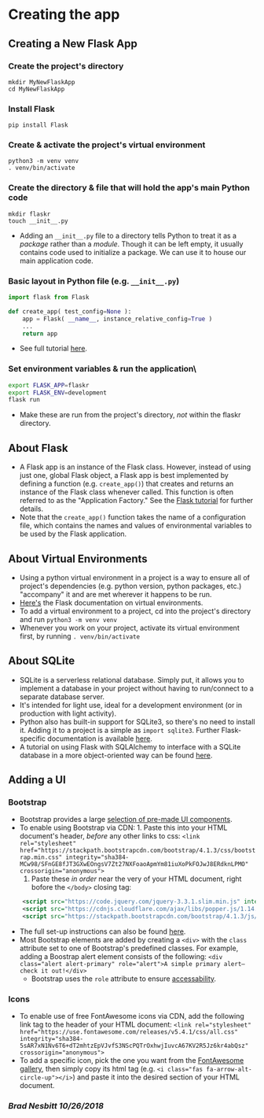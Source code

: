 # Creating the app

## Creating a New Flask App

### Create the project's directory

`mkdir MyNewFlaskApp`  
`cd MyNewFlaskApp`

### Install Flask

`pip install Flask`

### Create & activate the project's virtual environment

`python3 -m venv venv`  
`. venv/bin/activate`

### Create the directory & file that will hold the app's main Python code

`mkdir flaskr`  
`touch __init__.py`

* Adding an `__init__.py` file to a directory tells Python to treat it as a _package_ rather than a _module_. Though it can be left empty, it usually contains code used to initialize a package. We can use it to house our main application code.

### Basic layout in Python file \(e.g. `__init__.py`\)

```python
import flask from Flask

def create_app( test_config=None ):
    app = Flask( __name__, instance_relative_config=True )
    ...
    return app
```

* See full tutorial [here](http://flask.pocoo.org/docs/1.0/tutorial/factory/).

### Set environment variables & run the application\

```sh
export FLASK_APP=flaskr
export FLASK_ENV=development
flask run
```

* Make these are run from the project's directory, _not_ within the flaskr directory.

## About Flask

* A Flask app is an instance of the Flask class. However, instead of using just one, global Flask object, a Flask app is best implemented by defining a function \(e.g. `create_app()`\) that creates and returns an instance of the Flask class whenever called. This function is often referred to as the "Application Factory." See the [Flask tutorial](http://flask.pocoo.org/docs/1.0/tutorial/factory/) for further details.
* Note that the `create_app()` function takes the name of a configuration file, which contains the names and values of environmental variables to be used by the Flask application.

## About Virtual Environments

* Using a python virtual environment in a project is a way to ensure all of project's dependencies \(e.g. python version, python packages, etc.\) "accompany" it and are met wherever it happens to be run.
* [Here's](http://flask.pocoo.org/docs/1.0/installation/) the Flask documentation on virtual environments.
* To add a virtual environment to a project, cd into the project's directory and run `python3 -m venv venv`
* Whenever you work on your project, activate its virtual environment first, by running `. venv/bin/activate`

## About SQLite

* SQLite is a serverless relational database. Simply put, it allows you to implement a database in your project without having to run/connect to a separate database server.
* It's intended for light use, ideal for a development environment \(or in production with light activity\).
* Python also has built-in support for SQLite3, so there's no need to install it. Adding it to a project is a simple as `import sqlite3`. Further Flask-specific documentation is available [here](http://flask.pocoo.org/docs/1.0/tutorial/database/).
* A tutorial on using Flask with SQLAlchemy to interface with a SQLite database in a more object-oriented way can be found [here](https://www.youtube.com/embed/cYWiDiIUxQc).

## Adding a UI

### Bootstrap

* Bootstrap provides a large [selection of pre-made UI components](https://getbootstrap.com/docs/4.1/components/alerts/).
* To enable using Bootstrap via CDN: 1. Paste this into your HTML document's header, _before_ any other links to css: `<link rel="stylesheet" href="https://stackpath.bootstrapcdn.com/bootstrap/4.1.3/css/bootstrap.min.css" integrity="sha384-MCw98/SFnGE8fJT3GXwEOngsV7Zt27NXFoaoApmYm81iuXoPkFOJwJ8ERdknLPMO" crossorigin="anonymous">`
  1. Paste these _in order_ near the very of your HTML document, right bofore the `</body>` closing tag:

```xml
    <script src="https://code.jquery.com/jquery-3.3.1.slim.min.js" integrity="sha384-q8i/X+965DzO0rT7abK41JStQIAqVgRVzpbzo5smXKp4YfRvH+8abtTE1Pi6jizo" crossorigin="anonymous"></script>
    <script src="https://cdnjs.cloudflare.com/ajax/libs/popper.js/1.14.3/umd/popper.min.js" integrity="sha384-ZMP7rVo3mIykV+2+9J3UJ46jBk0WLaUAdn689aCwoqbBJiSnjAK/l8WvCWPIPm49" crossorigin="anonymous"></script>
    <script src="https://stackpath.bootstrapcdn.com/bootstrap/4.1.3/js/bootstrap.min.js" integrity="sha384-ChfqqxuZUCnJSK3+MXmPNIyE6ZbWh2IMqE241rYiqJxyMiZ6OW/JmZQ5stwEULTy" crossorigin="anonymous"></script>
```

* The full set-up instructions can also be found [here](https://getbootstrap.com/docs/4.1/getting-started/introduction/).
* Most Bootstrap elements are added by creating a `<div>` with the `class` attribute set to one of Bootstrap's predefined classes. For example, adding a Boostrap alert element consists of the following: `<div class="alert alert-primary" role="alert">A simple primary alert—check it out!</div>`
  * Bootstrap uses the `role` attribute to ensure [accessability](https://v4-alpha.getbootstrap.com/getting-started/accessibility/).

### Icons

* To enable use of free FontAwesome icons via CDN, add the following link tag to the header of your HTML document: `<link rel="stylesheet" href="https://use.fontawesome.com/releases/v5.4.1/css/all.css" integrity="sha384-5sAR7xN1Nv6T6+dT2mhtzEpVJvfS3NScPQTrOxhwjIuvcA67KV2R5Jz6kr4abQsz" crossorigin="anonymous">`
* To add a specific icon, pick the one you want from the [FontAwesome gallery](https://fontawesome.com/icons?d=gallery), then simply copy its html tag \(e.g. `<i class="fas fa-arrow-alt-circle-up"></i>`\) and paste it into the desired section of your HTML document.

### _Brad Nesbitt 10/26/2018_
